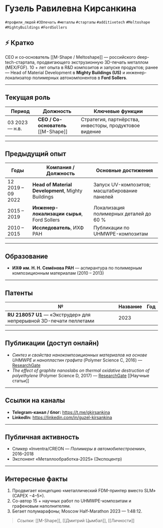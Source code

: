 # Гузель **Равилевна** Кирсанкина  
`#профили_людей` `#3Dпечать` `#металлы` `#стартапы` `#additivetech` `#Meltoshape` `#MightyBuildings` `#FordSollers`

## ⚡️ Кратко  
CEO и со‐основатель [[M-Shape / Meltoshape]] — российского deep-tech-стартапа, продвигающего экструзионную 3D-печать металлом (MEX/FGF). 10 + лет опыта в R&D композитов и запуске продуктов; ранее — Head of Material Development в **Mighty Buildings (US)** и инженер-локализатор полимерных автокомпонентов в **Ford Sollers**.

---

## Текущая роль  
| Период         | Должность                              | Ключевые функции                                       |
| -------------- | -------------------------------------- | ------------------------------------------------------ |
| 03 2023 — н.в. | **CEO / Со-основатель**<br>[[M-Shape]] | Стратегия, партнёрства, инвесторы, продуктовое видение |

---

## Предыдущий опыт  
| Годы | Компания / Должность | Основные достижения |
|------|----------------------|---------------------|
| 12 2019 – 09 2022 | **Head of Material Development**, Mighty Buildings | Запуск UV-композитов; масштабирование панелей |
| 2015 – 2019 | **Инженер-локализации сырья**, Ford Sollers | Локализация полимерных деталей до 60 % |
| 2010 – 2015 | **Исследователь**, ИХФ РАН | Публикации по UHMWPE-композитам |

---

## Образование  
- **ИХФ им. Н. Н. Семёнова РАН** — аспирантура по полимерным композиционным материалам (2010 – 2013)

---

## Патенты  
| № | Название | Год |
|---|----------|-----|
| **RU 218057 U1** — «Экструдер» для непрерывной 3D-печати пеллетами | 2023 |

---

## Публикации (доступ онлайн)  
- *Синтез и свойства нанокомпозиционных материалов на основе UHMWPE и нанопластин графита* (Polymer Science C, 2016) — [ResearchGate](https://www.researchgate.net/publication/305788542_SINTEZ_I_SVOJSTVA_NANOKOMPOZICIONNYH_MATERIALOV_NA_OSNOVE_SVERHVYSOKOMOLEKULARNOGO_POLIETILENA_I_NANOPLASTIN_GRAFITA)  
- *The effect of graphite nanoslabs on thermal oxidative destruction of polyethylene* (Polymer Science D, 2017) — [ResearchGate](https://www.researchgate.net/publication/321826603_The_effect_of_graphite_nanoslabs_on_thermal_oxidative_destruction_of_polyethylene)
[[Научные статьи]]

---

## Ссылки на каналы  
- **Telegram-канал / блог:** <https://t.me/gkirsankina>  
- **LinkedIn:** <https://linkedin.com/in/guzel-kirsankina>  

---

## Публичная активность  
- Спикер «Inventra/CREON — *Полимеры в автомобилестроении*», 2016–2018  
- Экспонент «Металлообработка-2025» (Экспоцентр)  

---

## Интересные факты  
1. Продвигает концепцию «металлический FDM-принтер вместо SLM» (CAPEX −4–5×).  
2. Со-автор 15 + научных работ по UHMWPE-композитам и графеновым наполнителям.  
3. Бегает полумарафоны; Moscow Half-Marathon 2023 — 1:48:12.  

> _Ссылки:_ [[M-Shape]], [[Дмитрий Цымбал]], [[Личности]]